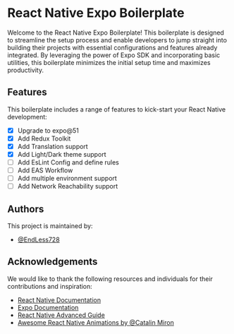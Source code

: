 # React Native Expo Boilerplate

Welcome to the React Native Expo Boilerplate! This boilerplate is designed to streamline the setup process and enable developers to jump straight into building their projects with essential configurations and features already integrated. By leveraging the power of Expo SDK and incorporating basic utilities, this boilerplate minimizes the initial setup time and maximizes productivity.

## Features

This boilerplate includes a range of features to kick-start your React Native development:

- [x] Upgrade to expo@51
- [x] Add Redux Toolkit
- [x] Add Translation support
- [x] Add Light/Dark theme support
- [ ] Add EsLint Config and define rules
- [ ] Add EAS Workflow
- [ ] Add multiple environment support
- [ ] Add Network Reachability support

## Authors

This project is maintained by:

- [@EndLess728](https://www.github.com/EndLess728)

## Acknowledgements

We would like to thank the following resources and individuals for their contributions and inspiration:

- [React Native Documentation](https://reactnative.dev/)
- [Expo Documentation](https://docs.expo.dev/)
- [React Native Advanced Guide](https://github.com/anisurrahman072/React-Native-Advanced-Guide)
- [Awesome React Native Animations by @Catalin Miron](https://www.animatereactnative.com/)
